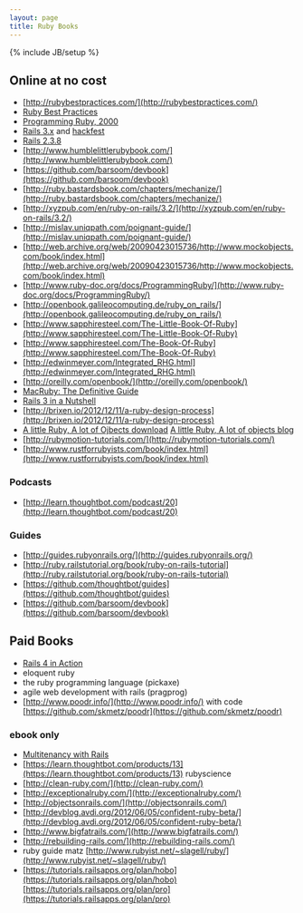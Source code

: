 ```yaml
---
layout: page
title: Ruby Books
---
```

{% include JB/setup %}
## Online at no cost
* [http://rubybestpractices.com/](http://rubybestpractices.com/)
* [Ruby Best Practices](http://sandal.github.com/rbp-book/pdfs/rbp_1-0.pdf)
* [Programming Ruby, 2000](http://www.ruby-doc.org/docs/ProgrammingRuby/)
* [Rails 3.x](http://guides.rubyonrails.org/) and [hackfest](http://hackfest.rubyonrails.org/)
* [Rails 2.3.8](http://guides.rubyonrails.org/v2.3.8/)
* [http://www.humblelittlerubybook.com/](http://www.humblelittlerubybook.com/)
* [https://github.com/barsoom/devbook](https://github.com/barsoom/devbook)
* [http://ruby.bastardsbook.com/chapters/mechanize/](http://ruby.bastardsbook.com/chapters/mechanize/)
* [http://xyzpub.com/en/ruby-on-rails/3.2/](http://xyzpub.com/en/ruby-on-rails/3.2/)
* [http://mislav.uniqpath.com/poignant-guide/](http://mislav.uniqpath.com/poignant-guide/)
* [http://web.archive.org/web/20090423015736/http://www.mockobjects.com/book/index.html](http://web.archive.org/web/20090423015736/http://www.mockobjects.com/book/index.html)
* [http://www.ruby-doc.org/docs/ProgrammingRuby/](http://www.ruby-doc.org/docs/ProgrammingRuby/)
* [http://openbook.galileocomputing.de/ruby_on_rails/](http://openbook.galileocomputing.de/ruby_on_rails/)
* [http://www.sapphiresteel.com/The-Little-Book-Of-Ruby](http://www.sapphiresteel.com/The-Little-Book-Of-Ruby)
* [http://www.sapphiresteel.com/The-Book-Of-Ruby](http://www.sapphiresteel.com/The-Book-Of-Ruby)
* [http://edwinmeyer.com/Integrated_RHG.html](http://edwinmeyer.com/Integrated_RHG.html)
* [http://oreilly.com/openbook/](http://oreilly.com/openbook/)
* [MacRuby: The Definitive Guide](http://ofps.oreilly.com/titles/9781449380373/)
* [Rails 3 in a Nutshell](http://rails-nutshell.labs.oreilly.com/)
* [http://brixen.io/2012/12/11/a-ruby-design-process](http://brixen.io/2012/12/11/a-ruby-design-process) 
* [A little Ruby, A lot of Ojbects download](http://archive.org/details/a_little_ruby_a_lot_of_objects) [A little Ruby, A lot of objects blog](http://web.archive.org/web/20100805011345/http://www.visibleworkings.com/little-ruby/)
* [http://rubymotion-tutorials.com/](http://rubymotion-tutorials.com/)
* [http://www.rustforrubyists.com/book/index.html](http://www.rustforrubyists.com/book/index.html)

### Podcasts
* [http://learn.thoughtbot.com/podcast/20](http://learn.thoughtbot.com/podcast/20)
 
### Guides
* [http://guides.rubyonrails.org/](http://guides.rubyonrails.org/)
* [http://ruby.railstutorial.org/book/ruby-on-rails-tutorial](http://ruby.railstutorial.org/book/ruby-on-rails-tutorial)
* [https://github.com/thoughtbot/guides](https://github.com/thoughtbot/guides)
* [https://github.com/barsoom/devbook](https://github.com/barsoom/devbook)

## Paid Books
* [Rails 4 in Action](http://manning.com/bigg2)
* eloquent ruby
* the ruby programming language (pickaxe)
* agile web development with rails (pragprog)
* [http://www.poodr.info/](http://www.poodr.info/) with code [https://github.com/skmetz/poodr](https://github.com/skmetz/poodr)

### ebook only
* [Multitenancy with Rails](https://leanpub.com/multi-tenancy-rails)
* [https://learn.thoughtbot.com/products/13](https://learn.thoughtbot.com/products/13) rubyscience
* [http://clean-ruby.com/](http://clean-ruby.com/)
* [http://exceptionalruby.com/](http://exceptionalruby.com/)
* [http://objectsonrails.com/](http://objectsonrails.com/)
* [http://devblog.avdi.org/2012/06/05/confident-ruby-beta/](http://devblog.avdi.org/2012/06/05/confident-ruby-beta/)
* [http://www.bigfatrails.com/](http://www.bigfatrails.com/)
* [http://rebuilding-rails.com/](http://rebuilding-rails.com/)
* ruby guide matz  [http://www.rubyist.net/~slagell/ruby/](http://www.rubyist.net/~slagell/ruby/)
* [https://tutorials.railsapps.org/plan/hobo](https://tutorials.railsapps.org/plan/hobo) [https://tutorials.railsapps.org/plan/pro](https://tutorials.railsapps.org/plan/pro)
